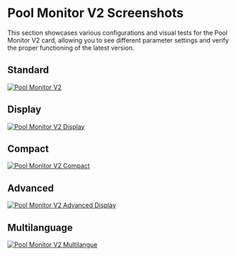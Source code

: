 # Pool Monitor V2 Screenshots

This section showcases various configurations and visual tests for the Pool Monitor V2 card, allowing you to see different parameter settings and verify the proper functioning of the latest version.

## Standard
<a href="Pool-Monitor-V2.png">![Pool Monitor V2](Pool-Monitor-V2.png)</a>

## Display
<a href="Pool-Monitor-V2-Display.png">![Pool Monitor V2 Display](Pool-Monitor-V2-Display.png)</a>

## Compact
<a href="Pool-Monitor-V2-Compact.png">![Pool Monitor V2 Compact](Pool-Monitor-V2-Compact.png)</a>

## Advanced 
<a href="Pool-Monitor-V2-Advanced-Display.png">![Pool Monitor V2 Advanced Display](Pool-Monitor-V2-Advanced-Display.png)</a>

## Multilanguage
<a href="Pool-Monitor-V2-Multilangue.png">![Pool Monitor V2 Multilangue](Pool-Monitor-V2-Multilangue.png)</a>
